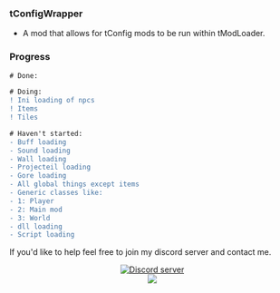 ### tConfigWrapper
- A mod that allows for tConfig mods to be run within tModLoader.

### Progress
```diff
# Done:

# Doing:
! Ini loading of npcs
! Items
! Tiles

# Haven't started:
- Buff loading
- Sound loading
- Wall loading
- Projecteil loading
- Gore loading
- All global things except items
- Generic classes like: 
- 1: Player 
- 2: Main mod 
- 3: World
- dll loading
- Script loading
```
If you'd like to help feel free to join my discord server and contact me.
<br />
<p align="center" >
	<a href="https://discord.gg/EB6yPZj"><img src="https://img.shields.io/discord/684607111555973232?color=7289da&logo=discord&logoColor=white" alt="Discord server" /></a>
	<br />
	<img src="http://i.imgur.com/kdcROYP.png"/>
</p>
